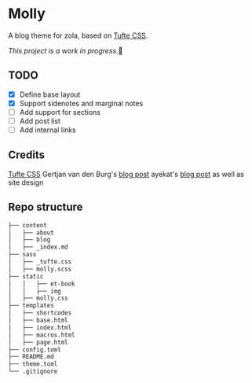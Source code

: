 # Molly

A blog theme for zola, based on [Tufte CSS](https://edwardtufte.github.io/tufte-css/).

*This project is a work in progress.*:dog:

## TODO
- [x] Define base layout
- [x] Support sidenotes and marginal notes
- [ ] Add support for sections
- [ ] Add post list
- [ ] Add internal links

## Credits
[Tufte CSS](https://edwardtufte.github.io/tufte-css/)
Gertjan van den Burg's [blog post](https://gertjanvandenburg.com/blog/how_i_made/)
ayekat's [blog post](http://ayekat.ch/blog/tufte-css) as well as site design

## Repo structure
``` bash
├── content
│   ├── about
│   ├── blog
│   ├── _index.md
├── sass
│   ├── _tufte.css
│   ├── molly.scss
├── static
│   │   ├── et-book
│   │   ├── img
│   ├── molly.css
├── templates
│   ├── shortcodes
│   ├── base.html
│   ├── index.html
│   ├── macros.html
│   ├── page.html
├── config.toml
├── README.md
├── theme.toml
└── .gitignore
```
